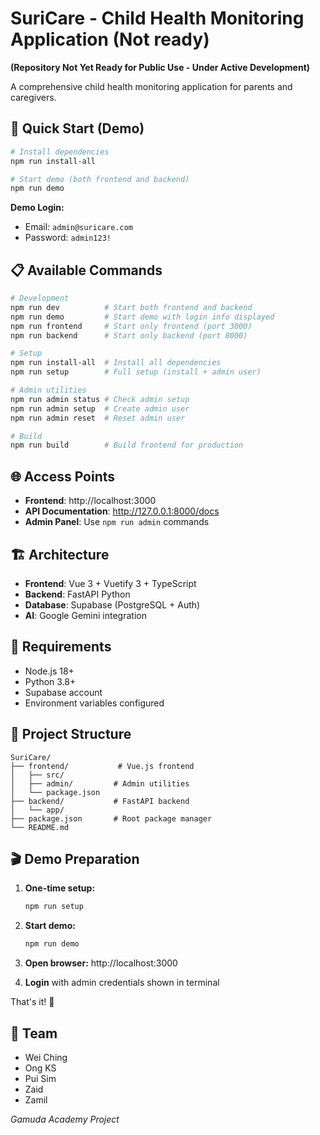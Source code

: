 # SuriCare - Child Health Monitoring Application (Not ready)
**(Repository Not Yet Ready for Public Use - Under Active Development)**

A comprehensive child health monitoring application for parents and caregivers. 

## 🚀 Quick Start (Demo)

```bash
# Install dependencies
npm run install-all

# Start demo (both frontend and backend)
npm run demo
```

**Demo Login:**
- Email: `admin@suricare.com`
- Password: `admin123!`

## 📋 Available Commands

```bash
# Development
npm run dev          # Start both frontend and backend
npm run demo         # Start demo with login info displayed
npm run frontend     # Start only frontend (port 3000)
npm run backend      # Start only backend (port 8000)

# Setup
npm run install-all  # Install all dependencies
npm run setup        # Full setup (install + admin user)

# Admin utilities
npm run admin status # Check admin setup
npm run admin setup  # Create admin user
npm run admin reset  # Reset admin user

# Build
npm run build        # Build frontend for production
```

## 🌐 Access Points

- **Frontend**: http://localhost:3000
- **API Documentation**: http://127.0.0.1:8000/docs
- **Admin Panel**: Use `npm run admin` commands

## 🏗️ Architecture

- **Frontend**: Vue 3 + Vuetify 3 + TypeScript
- **Backend**: FastAPI Python
- **Database**: Supabase (PostgreSQL + Auth)
- **AI**: Google Gemini integration

## 🔧 Requirements

- Node.js 18+
- Python 3.8+
- Supabase account
- Environment variables configured

## 📁 Project Structure

```
SuriCare/
├── frontend/           # Vue.js frontend
│   ├── src/
│   ├── admin/         # Admin utilities
│   └── package.json
├── backend/           # FastAPI backend
│   └── app/
├── package.json       # Root package manager
└── README.md
```

## 🎬 Demo Preparation

1. **One-time setup:**
   ```bash
   npm run setup
   ```

2. **Start demo:**
   ```bash
   npm run demo
   ```

3. **Open browser:** http://localhost:3000

4. **Login** with admin credentials shown in terminal

That's it! 🎉

## 👥 Team

- Wei Ching
- Ong KS
- Pui Sim
- Zaid
- Zamil

*Gamuda Academy Project*
